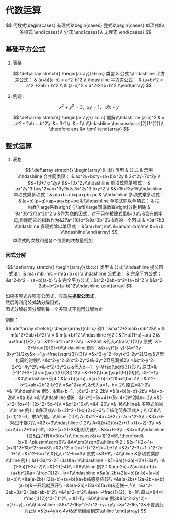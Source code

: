 # 代数运算
$$
代数式\begin{cases}
有理式&\begin{cases}
        整式&\begin{cases}
            单项式&\\
            多项式 
            \end{cases}\\
        分式 
        \end{cases}\\
   无理式 
\end{cases}
$$

## 基础平方公式
1.  表格

    $$
    \def\array stretch{} \begin{array}{l:l:c:c} 类型 & 公式 \\\hdashline 平方差公式： & (a+b)(a-b) = a^2-b^2 \\ \hdashline 平方差公式： & (a+b)^2 = a^2 +2ab + b^2 \\ & (a-b)^2 = a^2-2ab+b^2 \\\end{array}
    $$
2.  例题：

    $$
    x^2 + y^2 = 3 ， xy = 1 ， 求x-y
    $$

    $$
    \def\array stretch{} \begin{array}{r:l:c:c} 题解\\\hdashline (a-b)^2 & = a^2 - 2ab + b^2\\ ·&= 3-2\\ ·&= 1\\ \\\hdashline \because\sqrt[2]{1^{2}}\\ \therefore ans &= \pm1 \end{array}
    $$

## 整式运算

1.  表格

    $$
    \def\array stretch{} \begin{array}{l:l:l:l} 类型 & 公式 & 示例 \\\hdashline 合并同类项： & ax^2y+bx^y=(a+b)x^2y & 3x^2y+7x^2y \\ &&=(3+7)x^2y\\ &&=10x^2y\\\hdashline 单项式乘单项式： & ax^2y^3·bxy^2=abx^3y^5 & 3x^2y^3·5xy^2 \\ &&=15x^3y^5\\\hdashline 单项式乘多项式：& p(a+b+c)=pa+pb+pc & \\\hdashline 多项式乘多项式： & (a+b)(p+q)=ap+aq+bp+bq & \\\hdashline 单项式除以单项式： & 把\left[\large系数\right]与\left[\large同底数幂\right]分别相除 & 9a^3b^2/3a^2b^2 \\ &作为商的因式，对于只在被除式里&=3a\\ &含有的字母,则连同它的指数作为&27a^{10}b^5/9a^3b^2\\ &商的一个因式 & =3a^7b3 \\\hdashline 多项式除以单项式： &(am+bm)/m\\ &=am/m+bm/m\\ &=a+b \\\hdashline \end{array}
    $$
    单项式的次数和是各个位置的次数量相加

### 因式分解

$$
\def\array stretch{} 
\begin{array}{l:l:c:c} 
类型 & 公式 \\\hdashline 
提公因式法： & ma+mb+mc = m(a+b+c) \\ \hdashline 
公式法： & 完全平方公式：&a^2-b^2 = (a+b)(a-b) \\ 
& 完全平方公式：&a^2+2ab+b^2=(a+b)^2 \\ 
&&a^2-2ab+b^2=(a-b)^2\\\hdashline 
\end{array}
$$

如果多项式各项有公因式，应首先**提取公因式**，      
然后再利用**公式法**分解因式，      
因式分解必须分解到每一个多项式不能再分解为止    

例题：
$$
\def\array stretch{} 
\begin{array}{r:l:l:c} 
 例1：&ma^2+2mab+mb^2&\\
= & m(a^2+2ab+b^2) \\ 
= & m(a+b)^2 \\\hdashline
例2：&(1+a)(1-a)+a(a-2)& a=\frac{1}{2} \\
=&1^2-a^2+a^2-2a\\
=&1-2a\\
&代入a\frac{1}{2}\\
原式=&1-2*\frac{1}{2}=0\\\hdashline
例3：&(x+y)*(x-y)-(4x^3y-8xy^3)/2xy&x=-1,y=\frac{\sqrt{3}}{3}\\
=&x^2-y^2-4xy(x^2-2y^2)/2xy&这里化简的时候\\
=&x^2-y^2-2(x^2-2y^2)&-2y^2容易漏掉2\\
=&x^2-y^2-2x^2+4y^2\\
=&-x^2+3y^2\\
&代入x=-1，y=\frac{\sqrt{3}}{3}\\
原式=&-(-1)^2+3*(\frac{\sqrt{3}}{3})^2\\
=&-1+3(\frac{\sqrt{9}}{9})\\
=&-1+1\\
=&0\\\hdashline
例4：&(a+b)(a-b)+b(a+2b)-b^2&a=1,b=-2\\
=&a^2-b^2+ab+2b^2-b^2\\
=&a^2+ab\\
&代入a=1，b=-2\\
原式=&1-2\\
=&-1\\\hdashline
例5：&若a-b=1，求a^2-b^2-2b\\
=&(a+b)(a-b)-2b\\
=&a+b-2b\\
=&a-b\\
=&1\\\hdashline
例6：&(-x^2+5x+4)+(5x-4+2x^2)&x=-2\\
=&(-x^2+5x+4)+(2x^2+5x-4)\\
=&x^2+10x\\
=&4-20\\
=&-16\\\hline&
多项式加减\\\hline
例1：&多项式A=(x+2)^2+(1-x)(2+x)-3\\
(1)&化简多项式A；\\
(2)&若(x+1)^2=6，求A的值。\\\hline
(1.1)\\
A=&x^2+4x+4+2+x-2x-x^2-3\\
=&3x+6-3&过于暴力\\
=&3x+3\\\hdashline
(1.2)\\
A=&(x+2)(x+2)+(1-x)(x+2)-3\\
=&(x+2)(x+2+1-x)-3\\
=&3*(x+2)-3&相对优雅\\
=&3x+6-3\\
=&3x+3\\\hdashline
(2)&由(1)有A=3(x+1)\\
\because&(x+1)^2=6\\
\therefore&(x+1)=\plusmn\sqrt{6}\\
&A=\pm3\sqrt6\\\hline
例2：&(x-1)(2x-1)-(x+1)^2+1&x^2-5x=3\\
=&2x^2-x-2x+1-(x^2+2x+1)+1\\
=&2x^2-3x+1-x^2-2x-1+1\\
=&x^2-5x+1\\
&代入x^2-5x=3\\
原式=&3+1\\
=4\\\hline
&多项式乘除\\\hline
例1：&(1-3a)^2-2(1-3a)&a=1\\\hdashline
=&(1-3a)(1-3a)-(2)(1-3a)\\
=&(1-3a)(1-3a-2)\\
=&(-2)(-4)\\
=&8\\\hline
例2：&a(a-2b)+2(a+b)(a-b)+(a+b)^2&a=-\frac{1}{2}，b=1\\\hdashline
=&a(a-2b)+2(a+b)(a-b)+(a+b)(a+b)\\
=&a(a-2b)+[2(a-b)+(a+b)](a+b)&感觉应该\\
=&a(a-2b)+[2a-2b+a+b](a+b)&一开始就展开\\
=&a(a-2b)+(3a-b)(a+b)&还快一点\\
=&a^2-2ab+3a^2+3ab-ab-b^2\\
=&4a^2-b^2\\
&由a=-\frac{1}{2}，b=1\\
原式=&4*(-\frac{1}{2})^2-(1)^2\\
= &1-1\\
=&0\\\hline
例3&8(x^2-2y^2)-x(7x+y)+xy\\\hdashline
=&8x^2-16y^2-7x^2-xy+xy\\
=&x^2-16y^2&不要到此为止\\
=&(x+4y)(x-4y)&还能继续到这\\\hline
\end{array}
$$





